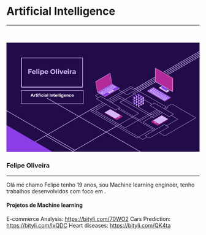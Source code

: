 # Artificial Intelligence 
<hr>
<br>

![alt text](https://github.com/Felipe-Oliveira11/Portfolio/blob/master/template.PNG)
### Felipe Oliveira 
<hr>

Olá me chamo Felipe tenho 19 anos, sou Machine learning engineer, tenho trabalhos desenvolvidos com foco em . 
<br>

#### Projetos de Machine learning


E-commerce Analysis: https://bityli.com/70WO2
Cars Prediction: https://bityli.com/lxQDC
Heart diseases: https://bityli.com/QK4ta



